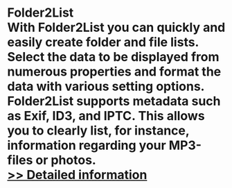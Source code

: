 # Folder2List<br />With Folder2List you can quickly and easily create folder and file lists. Select the data to be displayed from numerous properties and format the data with various setting options. Folder2List supports metadata such as Exif, ID3, and IPTC. This allows you to clearly list, for instance, information regarding your MP3-files or photos.<br />[>> Detailed information](https://secure.shareit.com/shareit/product.html?productid=300484090&affiliateid=200057808)